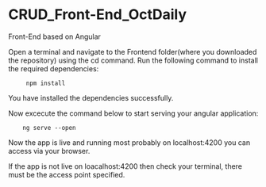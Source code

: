 # CRUD_Front-End_OctDaily
Front-End based on Angular

Open a terminal and navigate to the Frontend folder(where you downloaded the repository) using the cd command.
Run the following command to install the required dependencies:

         npm install

You have installed the dependencies successfully.

Now excecute the command below to start serving your angular application:
     
        ng serve --open

Now the app is live and running most probably on localhost:4200 you can access via your browser.

If the app is not live on loacalhost:4200 then check your terminal, there must be the access point specified.
